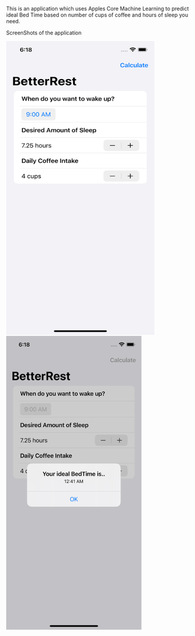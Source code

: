 This is an application which uses Apples Core Machine Learning to predict ideal Bed Time based on number of cups of coffee and hours of sleep you need.

ScreenShots of the application

<img src="https://github.com/kunwarjaspal84/BetterRest/blob/main/Simulator%20Screen%20Shot%20-%20iPhone%2012%20Pro%20-%202021-06-03%20at%2018.18.54.png" width="400" height="790">

<img src="https://github.com/kunwarjaspal84/BetterRest/blob/main/Simulator%20Screen%20Shot%20-%20iPhone%2012%20Pro%20-%202021-06-03%20at%2018.18.58.png" height="790">
